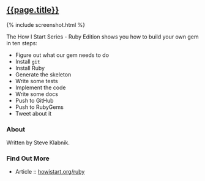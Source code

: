 
<!--
layout:     link
title:      "How I Start Series - Ruby Edition - Let's build a Ruby gem together"
date:       2015-01-24 11:11
screenshot: screenshot-how-i-start-320x240.png
link_url:   http://www.howistart.org/posts/ruby
 -->

## [{{page.title}}]({{page.link_url}})

{% include screenshot.html %}

The How I Start Series - Ruby Edition shows you how to
build your own gem in ten steps:

- Figure out what our gem needs to do
- Install `git`
- Install Ruby
- Generate the skeleton
- Write some tests
- Implement the code
- Write some docs
- Push to GitHub
- Push to RubyGems
- Tweet about it

### About

Written by Steve Klabnik.

### Find Out More

- Article :: [howistart.org/ruby](http://www.howistart.org/posts/ruby/1)

